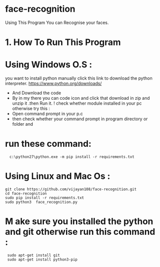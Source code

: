 # face-recognition
Using This Program You can Recognise your faces.
# 1. How To Run This Program
   # Using Windows O.S :
   you want to install python manually click this link to download the python interpreter.
        https://www.python.org/downloads/
  * And Download the code
  * By in my there you can code icon and click that download in zip and unzip it .then Run it.
! check whether module installed in your pc otherwise try this :
   * Open command prompt in your p.c
   * then check whether your command prompt in program directory or folder and 
   # run these command: 
      c:\python27\python.exe -m pip install -r requirements.txt
  

# Using Linux and Mac Os :
    git clone https://github.com/vijayan108/face-recognition.git
    cd face-recognition
    sudo pip install -r requirements.txt
    sudo python3  face_recognition.py
# M ake sure you installed the python and git otherwise run this command :
     sudo apt-get install git
     sudo apt-get install python3-pip
